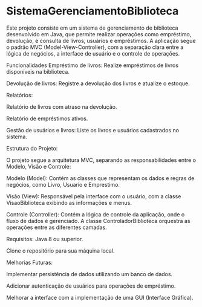 # SistemaGerenciamentoBiblioteca
Este projeto consiste em um sistema de gerenciamento de biblioteca desenvolvido em Java, que permite realizar operações como empréstimo, devolução, e consulta de livros, usuários e empréstimos. A aplicação segue o padrão MVC (Model-View-Controller), com a separação clara entre a lógica de negócios, a interface de usuário e o controle de operações.

Funcionalidades Empréstimo de livros: Realize empréstimos de livros disponíveis na biblioteca.

Devolução de livros: Registre a devolução dos livros e atualize o estoque.

Relatórios:

Relatório de livros com atraso na devolução.

Relatório de empréstimos ativos.

Gestão de usuários e livros: Liste os livros e usuários cadastrados no sistema.

Estrutura do Projeto:

O projeto segue a arquitetura MVC, separando as responsabilidades entre o Modelo, Visão e Controle:

Modelo (Model): Contém as classes que representam os dados e regras de negócios, como Livro, Usuario e Emprestimo.

Visão (View): Responsável pela interface com o usuário, com a classe VisaoBiblioteca exibindo as informações e menus.

Controle (Controller): Contém a lógica de controle da aplicação, onde o fluxo de dados é gerenciado. A classe ControladorBiblioteca orquestra as operações entre as diferentes camadas.

Requisitos: Java 8 ou superior.

Clone o repositório para sua máquina local.

Melhorias Futuras:

Implementar persistência de dados utilizando um banco de dados.

Adicionar autenticação de usuários para operações de empréstimo.

Melhorar a interface com a implementação de uma GUI (Interface Gráfica).
